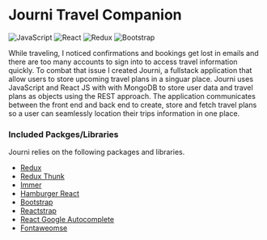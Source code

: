 # Journi Travel Companion
![JavaScript](https://img.shields.io/badge/javascript-%23323330.svg?style=for-the-badge&logo=javascript&logoColor=%23F7DF1E)
![React](https://img.shields.io/badge/react-%2320232a.svg?style=for-the-badge&logo=react&logoColor=%2361DAFB)
![Redux](https://img.shields.io/badge/redux-%23593d88.svg?style=for-the-badge&logo=redux&logoColor=white)
![Bootstrap](https://img.shields.io/badge/bootstrap-%238511FA.svg?style=for-the-badge&logo=bootstrap&logoColor=white)

While traveling, I noticed confirmations and bookings get lost in emails and there are too many accounts to sign into to access travel information quickly. To combat that issue I created Journi, a fullstack application that allow users to store upcoming travel plans in a singuar place. Journi uses JavaScript and React JS with with MongoDB to store user data and travel plans as objects using the REST approach. The application communicates between the front end and back end to create, store and fetch travel plans so a user can seamlessly location their trips information in one place.

### Included Packges/Libraries
Journi relies on the following packages and libraries.
* [Redux](https://redux.js.org/)
* [Redux Thunk](https://github.com/reduxjs/redux-thunk)
* [Immer](https://immerjs.github.io/immer/)
* [Hamburger React](https://www.npmjs.com/package/hamburger-react)
* [Bootstrap](https://getbootstrap.com/)
* [Reactstrap](https://reactstrap.github.io/)
* [React Google Autocomplete](https://www.npmjs.com/package/react-google-autocomplete)
* [Fontaweomse](https://fontawesome.com/)
